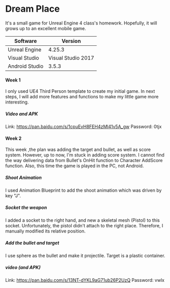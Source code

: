 # Dream Place
It's a small game for Unreal Engine 4 class's homework. Hopefully, it will grows up to an excellent mobile game.



| Software       | Version            |
| -------------- | ------------------ |
| Unreal Engine  | 4.25.3             |
| Visual Studio  | Visual Studio 2017 |
| Android Studio | 3.5.3              |



#### Week 1

I only used UE4 Third Person template to create my initial game. In next steps, I will add more features and functions to make my little game more interesting.

##### Video and APK

Link: https://pan.baidu.com/s/1cpuEvH8FEH4zMl41v5A_gw    Password: 0tjx



#### Week 2

This week ,the plan was adding the target and bullet, as well as score system. However, up to now, I'm stuck in adding score system. I cannot find the way delivering data from Bullet's OnHit function to Character AddScore function. Also, this time the game is played in the PC, not Android.



##### Shoot Animation

I used Animation Blueprint to add the shoot animation which was driven by key "J".

##### Socket the weapon

I added a socket to the right hand, and new a skeletal mesh (Pistol) to this socket. Unfortunately, the pistol didn't attach to the right place. Therefore, I manually modified its relative position.

##### Add the bullet and target

I use sphere as the bullet and make it projectile. Target is a plastic container.



##### video (and APK)

Link: https://pan.baidu.com/s/13NT-dYKL9aG71ub26P2UzQ    Password: vwlx